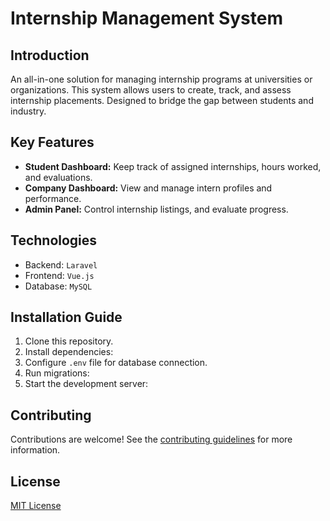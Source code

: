 # Internship Management System

## Introduction
An all-in-one solution for managing internship programs at universities or organizations. This system allows users to create, track, and assess internship placements. Designed to bridge the gap between students and industry.

## Key Features
- **Student Dashboard:** Keep track of assigned internships, hours worked, and evaluations.
- **Company Dashboard:** View and manage intern profiles and performance.
- **Admin Panel:** Control internship listings, and evaluate progress.

## Technologies
- Backend: `Laravel`
- Frontend: `Vue.js`
- Database: `MySQL`

## Installation Guide
1. Clone this repository.
2. Install dependencies:
3. Configure `.env` file for database connection.
4. Run migrations:
5. Start the development server:

## Contributing
Contributions are welcome! See the [contributing guidelines](CONTRIBUTING.md) for more information.

## License
[MIT License](LICENSE)
